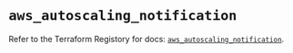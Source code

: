 # `aws_autoscaling_notification`

Refer to the Terraform Registory for docs: [`aws_autoscaling_notification`](https://registry.terraform.io/providers/hashicorp/aws/3.76.1/docs/resources/autoscaling_notification).
